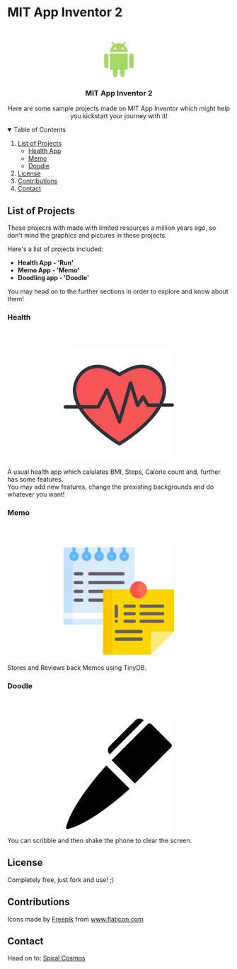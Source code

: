 # MIT App Inventor 2

<!-- LOGO -->
<br />
<p align="center">
  <a href="https://github.com/Yashvardhang/MIT-App-Inventor-2">
    <img src="Images/Android.svg" alt="Logo" width="80" height="80">
  </a>

  <h3 align="center">MIT App Inventor 2</h3>

  <p align="center">
    Here are some sample projects made on MIT App Inventor which might help you kickstart your journey with it!
  </p>
</p>

<!-- TABLE OF CONTENTS -->
<details open="open">
  <summary>Table of Contents</summary>
  <ol>
    <li>
      <a href="#list">List of Projects</a>
      <ul>
        <li><a href="#health">Health App</a></li>
        <li><a href="#memo">Memo</a></li>
        <li><a href="#doodle">Doodle</a></li>
      </ul>
    </li>
    <li><a href="#license">License</a></li>
    <li><a href="#contributions">Contributions</a></li>
    <li><a href="#contact">Contact</a></li>
  </ol>
</details>


<!-- ABOUT THE PROJECT -->
## List of Projects

These projecrs with made with limited resources a million years ago, so don't mind the graphics and pictures in these projects.

Here's a list of projects included:
* **Health App - 'Run'**
* **Memo App - 'Memo'**
* **Doodling app - 'Doodle'**

You may head on to the further sections in order to explore and know about them!

### Health
<br><br>
<p align="center">
  <img src = "Images/Heart.svg" width="250" height="250">
</p>
A usual health app which calulates BMI, Steps, Calorie count and, further has some features.
<br>You may add new features, change the prexisting backgrounds and do whatever you want!
<br>

### Memo
<br><br>
<p align="center">
  <img src = "Images/Memo.svg" width="250" height="250">
</p>
Stores and Reviews back Memos using TinyDB.
<br>

### Doodle
<br><br>
<p align="center">
  <img src = "Images/Doodle.svg" width="250" height="250">
</p>
You can scribble and then shake the phone to clear the screen.
<br>

<!-- LICENSE -->
## License

Completely free, just fork and use! ;)

<!-- CONTRIBUTIONS -->
## Contributions

Icons made by <a href="https://www.freepik.com" title="Freepik">Freepik</a> from <a href="https://www.flaticon.com/" title="Flaticon">www.flaticon.com</a>

<!-- CONTACT -->
## Contact

Head on to: <a href = "www.spiralcosmos.com">Spiral Cosmos</a>

